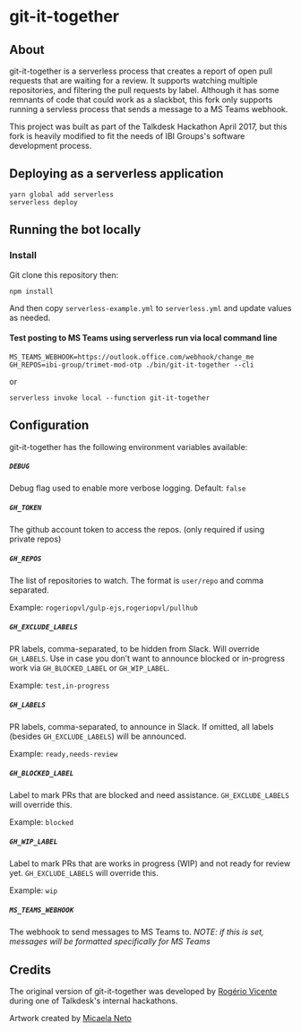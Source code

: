# git-it-together

## About

git-it-together is a serverless process that creates a report of open pull requests that are waiting for a review. It supports watching multiple repositories, and filtering the pull requests by label. Although it has some remnants of code that could work as a slackbot, this fork only supports running a servless process that sends a message to a MS Teams webhook.

This project was built as part of the Talkdesk Hackathon April 2017, but this fork is heavily modified to fit the needs of IBI Groups's software development process.

## Deploying as a serverless application

```shell
yarn global add serverless
serverless deploy
```

## Running the bot locally

### Install

Git clone this repository then:

```shell
npm install
```

And then copy `serverless-example.yml` to `serverless.yml` and update values as needed.


#### Test posting to MS Teams using serverless run via local command line

```shell
MS_TEAMS_WEBHOOK=https://outlook.office.com/webhook/change_me GH_REPOS=ibi-group/trimet-mod-otp ./bin/git-it-together --cli
```

or

```shell
serverless invoke local --function git-it-together
```

## Configuration

git-it-together has the following environment variables available:

##### `DEBUG`

Debug flag used to enable more verbose logging. Default: `false`

##### `GH_TOKEN`

The github account token to access the repos. (only required if using private repos)

##### `GH_REPOS`

The list of repositories to watch. The format is `user/repo` and comma separated.

Example: `rogeriopvl/gulp-ejs,rogeriopvl/pullhub`

##### `GH_EXCLUDE_LABELS`

PR labels, comma-separated, to be hidden from Slack. Will override `GH_LABELS`. Use in case you don’t want to announce blocked or in-progress work via `GH_BLOCKED_LABEL` or `GH_WIP_LABEL`.

Example: `test,in-progress`

##### `GH_LABELS`

PR labels, comma-separated, to announce in Slack. If omitted, all labels (besides `GH_EXCLUDE_LABELS`) will be announced.

Example: `ready,needs-review`

##### `GH_BLOCKED_LABEL`

Label to mark PRs that are blocked and need assistance. `GH_EXCLUDE_LABELS` will override this.

Example: `blocked`

##### `GH_WIP_LABEL`

Label to mark PRs that are works in progress (WIP) and not ready for review yet. `GH_EXCLUDE_LABELS` will override this.

Example: `wip`

##### `MS_TEAMS_WEBHOOK`

The webhook to send messages to MS Teams to. *NOTE: if this is set, messages will be formatted specifically for MS Teams*

## Credits

The original version of git-it-together was developed by [Rogério Vicente](https://github.com/rogeriopvl) during one of Talkdesk's internal hackathons.

Artwork created by [Micaela Neto](https://cargocollective.com/micaelaneto)
